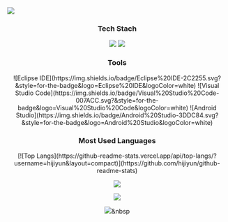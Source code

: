 <img src="https://capsule-render.vercel.app/api?type=wave&color=auto&height=300&weight=100&section=header&text=♥WELCOM♥&fontSize=90" />



<div align="center">
 
 
 
 <h3> Tech Stach </h3>
  <img src="https://img.shields.io/badge/React-61DAFB?style=flat&logo=React&logoColor=white"/>
  <img src="https://img.shields.io/badge/JavaScript-F7DF1E?style=flat&logo=JavaScript&logoColor=white"/>
 
 <h3> Tools </h3>
 ![Eclipse IDE](https://img.shields.io/badge/Eclipse%20IDE-2C2255.svg?&style=for-the-badge&logo=Eclipse%20IDE&logoColor=white)
![Visual Studio Code](https://img.shields.io/badge/Visual%20Studio%20Code-007ACC.svg?&style=for-the-badge&logo=Visual%20Studio%20Code&logoColor=white)
![Android Studio](https://img.shields.io/badge/Android%20Studio-3DDC84.svg?&style=for-the-badge&logo=Android%20Studio&logoColor=white)
  
 <h3>Most Used Languages</h3>
  [![Top Langs](https://github-readme-stats.vercel.app/api/top-langs/?username=hijiyun&layout=compact)](https://github.com/hijiyun/github-readme-stats)
 
 
 <a href="https://hits.seeyoufarm.com"/><img src="https://hits.seeyoufarm.com/api/count/incr/badge.svg?url=https%3A%2F%2Fgithub.com%2FAlpoxDev"/></a>
 
 <a href="https://instagram.com/alpox.dev">
    <img 
        src="http://img.shields.io/badge/-Instagram-black?style=flat&logo=Instagram&link=https://www.instagram.com/j___y______/"
        style="height : auto; margin-left : 10px; margin-right : 10px;"/>
</a>

<a href="https://www.instagram.com/j___y______/"><img src="https://img.shields.io/badge/Instagram-색상코드?style=flat&logo=로고이름&logoColor=white&link=링크주소"/></a>&nbsp
 
 
 
 
 
 </div>
 
 
 
